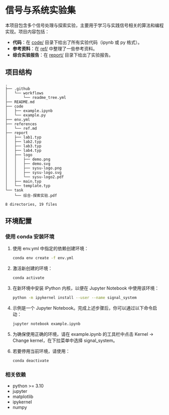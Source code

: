# 信号与系统实验集

本项目包含多个信号处理与探索实验，主要用于学习与实践信号相关的算法和编程实现。项目内容包括：

- **代码**：在 [code/](code/) 目录下给出了所有实验代码（ipynb 或 py 格式）。
- **参考资料**：在 [ref/](references/) 中整理了一些参考资料。
- **综合实验报告**：在 [report/](report/) 目录下给出了实验报告。

## 项目结构

```
.
├── .github
│   └── workflows
│       └── readme_tree.yml
├── README.md
├── code
│   ├── example.ipynb
│   └── example.py
├── env.yml
├── references
│   └── ref.md
├── report
│   ├── lab1.typ
│   ├── lab2.typ
│   ├── lab3.typ
│   ├── lab4.typ
│   ├── logo
│   │   ├── demo.png
│   │   ├── demo.svg
│   │   ├── sysu-logo.png
│   │   ├── sysu-logo.svg
│   │   └── sysu-logo2.pdf
│   ├── main.typ
│   └── template.typ
└── task
    └── 综合-探索实验.pdf
 
8 directories, 19 files
```

## 环境配置

### 使用 conda 安装环境

1. 使用 env.yml 中指定的依赖创建环境：
    ```sh
    conda env create -f env.yml
    ```

2. 激活新创建的环境：
    ```sh
    conda activate
    ```
    
3. 在新环境中安装 IPython 内核，以便在 Jupyter Notebook 中使用该环境： 

    ```sh
    python -m ipykernel install --user --name signal_system
    ```

4. 示例是一个 Jupyter Notebook。完成上述步骤后，你可以通过以下命令启动：
    ```sh
    jupyter notebook example.ipynb
    ```
    
5. 为确保使用正确的环境，请在 example.ipynb 的工具栏中点击 Kernel -> Change kernel，在下拉菜单中选择 signal_system。

6. 若要停用当前环境，请使用：
    ```sh
    conda deactivate
    ```

### 相关依赖

- python >= 3.10
- jupyter
- matplotlib
- ipykernel
- numpy